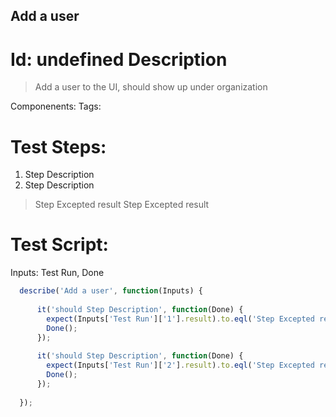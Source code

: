 Add a user
-----------

Id: undefined
Description
=============
> Add a user to the UI, should show up under organization

Componenents:
Tags: 

Test Steps:
=============
1. Step Description
2. Step Description
> Step Excepted result
> Step Excepted result


Test Script:
=============

Inputs: Test Run, Done

```javascript
  describe('Add a user', function(Inputs) {
    
      it('should Step Description', function(Done) {
        expect(Inputs['Test Run']['1'].result).to.eql('Step Excepted result');
        Done();
      });
    
      it('should Step Description', function(Done) {
        expect(Inputs['Test Run']['2'].result).to.eql('Step Excepted result');
        Done();
      });
    
  });
```
